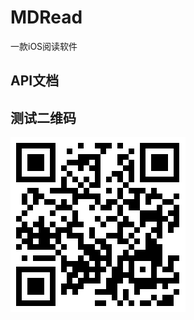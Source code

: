 # MDRead

一款iOS阅读软件

## API文档


## 测试二维码
[![测试API二维码](/docs/image/image.png)](/docs/image/image.png)